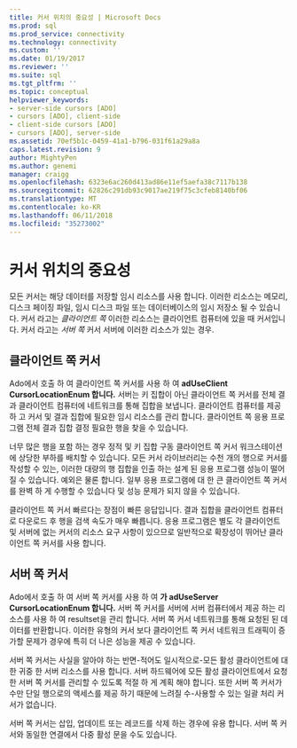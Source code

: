 ```yaml
---
title: 커서 위치의 중요성 | Microsoft Docs
ms.prod: sql
ms.prod_service: connectivity
ms.technology: connectivity
ms.custom: ''
ms.date: 01/19/2017
ms.reviewer: ''
ms.suite: sql
ms.tgt_pltfrm: ''
ms.topic: conceptual
helpviewer_keywords:
- server-side cursors [ADO]
- cursors [ADO], client-side
- client-side cursors [ADO]
- cursors [ADO], server-side
ms.assetid: 70ef5b1c-0459-41a1-b796-031f61a29a8a
caps.latest.revision: 9
author: MightyPen
ms.author: genemi
manager: craigg
ms.openlocfilehash: 6323e6ac260d413ad86e11ef5aefa38c7117b138
ms.sourcegitcommit: 62826c291db93c9017ae219f75c3cfeb8140bf06
ms.translationtype: MT
ms.contentlocale: ko-KR
ms.lasthandoff: 06/11/2018
ms.locfileid: "35273002"
---
```

# <a name="the-significance-of-cursor-location"></a>커서 위치의 중요성
모든 커서는 해당 데이터를 저장할 임시 리소스를 사용 합니다. 이러한 리소스는 메모리, 디스크 페이징 파일, 임시 디스크 파일 또는 데이터베이스의 임시 저장소 될 수 있습니다. 커서 라고는 *클라이언트 쪽* 이러한 리소스는 클라이언트 컴퓨터에 있을 때 커서입니다. 커서 라고는 *서버 쪽* 커서 서버에 이러한 리소스가 있는 경우.  
  
## <a name="client-side-cursors"></a>클라이언트 쪽 커서  
 Ado에서 호출 하 여 클라이언트 쪽 커서를 사용 하 여 **adUseClient CursorLocationEnum 합니다.** 서버는 키 집합이 아닌 클라이언트 쪽 커서를 전체 결과 클라이언트 컴퓨터에 네트워크를 통해 집합을 보냅니다. 클라이언트 컴퓨터를 제공 하 고 커서 및 결과 집합에 필요한 임시 리소스를 관리 합니다. 클라이언트 쪽 응용 프로그램 전체 결과 집합 결정 필요한 행을 찾을 수 있습니다.  
  
 너무 많은 행을 포함 하는 경우 정적 및 키 집합 구동 클라이언트 쪽 커서 워크스테이션에 상당한 부하를 배치할 수 있습니다. 모든 커서 라이브러리는 수천 개의 행으로 커서를 작성할 수 있는, 이러한 대량의 행 집합을 인출 하는 설계 된 응용 프로그램 성능이 떨어질 수 있습니다. 예외은 물론 합니다. 일부 응용 프로그램에 대 한 큰 클라이언트 쪽 커서를 완벽 하 게 수행할 수 있습니다 및 성능 문제가 되지 않을 수 있습니다.  
  
 클라이언트 쪽 커서 빠르다는 장점이 빠른 응답입니다. 결과 집합을 클라이언트 컴퓨터로 다운로드 후 행을 검색 속도가 매우 빠릅니다. 응용 프로그램은 별도 각 클라이언트 및 서버에 없는 커서의 리소스 요구 사항이 있으므로 일반적으로 확장성이 뛰어난 클라이언트 쪽 커서를 사용 합니다.  
  
## <a name="server-side-cursors"></a>서버 쪽 커서  
 Ado에서 호출 하 여 서버 쪽 커서를 사용 하 여 **가 adUseServer CursorLocationEnum 합니다.** 서버 쪽 커서를 서버에 서버 컴퓨터에서 제공 하는 리소스를 사용 하 여 resultset을 관리 합니다. 서버 쪽 커서 네트워크를 통해 요청된 된 데이터를 반환합니다. 이러한 유형의 커서 보다 클라이언트 쪽 커서 네트워크 트래픽이 증가할 문제가 경우에 특히 더 나은 성능을 제공 수 있습니다.  
  
 서버 쪽 커서는 사실을 알아야 하는 반면-적어도 일시적으로-모든 활성 클라이언트에 대 한 귀중 한 서버 리소스를 사용 합니다. 서버 하드웨어에 모든 활성 클라이언트에서 요청한 서버 쪽 커서를 관리할 수 있도록 적절 하 게 계획 해야 합니다. 또한 서버 쪽 커서가 수만 단일 행으로의 액세스를 제공 하기 때문에 느려질 수-사용할 수 있는 일괄 처리 커서가 없습니다.  
  
 서버 쪽 커서는 삽입, 업데이트 또는 레코드를 삭제 하는 경우에 유용 합니다. 서버 쪽 커서와 동일한 연결에서 다중 활성 문을 수도 있습니다.
